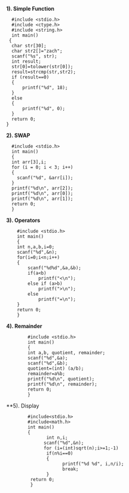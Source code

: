 **1). Simple Function**

      #include <stdio.h>
      #include <ctype.h>
      #include <string.h>
      int main() 
     {
      char str[30];
      char str2[]="zach";
      scanf("%s", str);
      int result;
      str[0]=tolower(str[0]);
      result=strcmp(str,str2);
      if (result==0) 
      {
          printf("%d", 18);
      }
      else
      {
          printf("%d", 0);
      }
      return 0;
    }
**2). SWAP**

      #include <stdio.h>
      int main()
      {
      int arr[3],i;
      for (i = 0; i < 3; i++) 
      {
        scanf("%d", &arr[i]);
      }
      printf("%d\n", arr[2]);
      printf("%d\n", arr[0]);
      printf("%d\n", arr[1]);
      return 0;
      }
 **3). Operators**
 
        #include <stdio.h>
        int main()
        {
        int n,a,b,i=0;
        scanf("%d",&n);
        for(i=0;i<n;i++)
        {
            scanf("%d%d",&a,&b);
            if(a<b)
                printf("<\n");
            else if (a>b)
                printf(">\n");
            else
                printf("=\n");
        }
        return 0;
        }
 **4). Remainder**
 
            #include <stdio.h>
            int main() 
            {
            int a,b, quotient, remainder;
            scanf("%d",&a);
            scanf("%d",&b);
            quotient=(int) (a/b);
            remainder=a%b;
            printf("%d\n", quotient);
            printf("%d\n", remainder);
            return 0;
            }
  **5). Display
  
            #include<stdio.h>
            #include<math.h>
            int main()
            {
                   int n,i;
                  scanf("%d",&n);
                  for (i=(int)sqrt(n);i>=1;-1)
                   if(n%i==0)
                   {
                         printf("%d %d", i,n/i);
                         break;
                   }
             return 0;
             }
             
